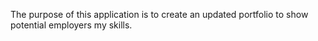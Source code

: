 The purpose of this application is to create an updated portfolio to show potential employers my skills.